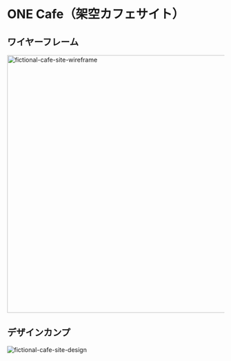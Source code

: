 # ONE Cafe（架空カフェサイト）

## ワイヤーフレーム
<img width="596" alt="fictional-cafe-site-wireframe" src="https://user-images.githubusercontent.com/79129786/134610665-6cb799f6-8e78-466c-ad5c-99ab304795a5.png">

## デザインカンプ
![fictional-cafe-site-design](https://user-images.githubusercontent.com/79129786/134146429-72c37af2-a300-4e20-9225-0de6bf7e2451.png)
